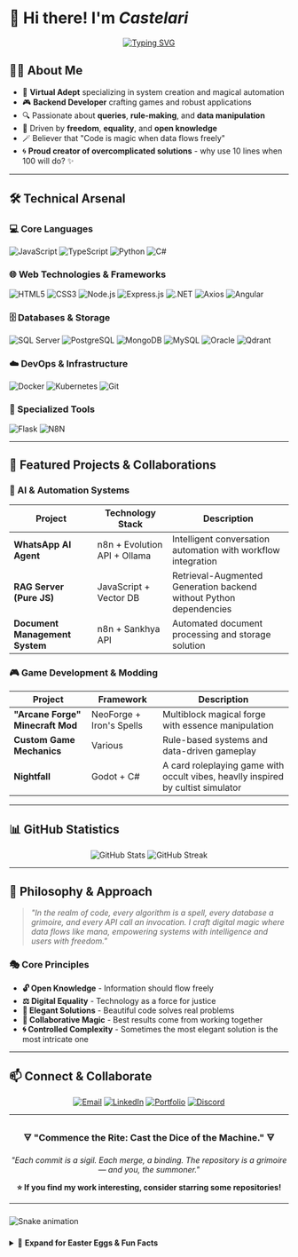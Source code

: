 # 👋 Hi there! I'm *Castelari*

<div align="center">
  
[![Typing SVG](https://readme-typing-svg.herokuapp.com?font=Fira+Code&pause=1000&color=FF6B6B&center=true&vCenter=true&width=435&lines=Virtual+Adept+in+System+Creation;Game+%26+Application+Developer;Data+Manipulation+Enthusiast;Code+is+Magic+%F0%9F%AA%84)](https://git.io/typing-svg)

</div>

## 🧙‍♂️ About Me
- 🔮 **Virtual Adept** specializing in system creation and magical automation
- 🎮 **Backend Developer** crafting games and robust applications
- 🔍 Passionate about **queries**, **rule‑making**, and **data manipulation**
- 🤝 Driven by **freedom**, **equality**, and **open knowledge**
- 🪄 Believer that "Code is magic when data flows freely"
- 🌀 **Proud creator of overcomplicated solutions** - why use 10 lines when 100 will do? ✨

---

## 🛠️ Technical Arsenal

### 💻 Core Languages
![JavaScript](https://img.shields.io/badge/JavaScript-F7DF1E?style=for-the-badge&logo=javascript&logoColor=black)
![TypeScript](https://img.shields.io/badge/TypeScript-007ACC?style=for-the-badge&logo=typescript&logoColor=white)
![Python](https://img.shields.io/badge/Python-3776AB?style=for-the-badge&logo=python&logoColor=white)
![C#](https://img.shields.io/badge/C%23-239120?style=for-the-badge&logo=c#&logoColor=white)

### 🌐 Web Technologies & Frameworks
![HTML5](https://img.shields.io/badge/HTML5-E34F26?style=for-the-badge&logo=html5&logoColor=white)
![CSS3](https://img.shields.io/badge/CSS3-1572B6?style=for-the-badge&logo=css3&logoColor=white)
![Node.js](https://img.shields.io/badge/Node.js-43853D?style=for-the-badge&logo=node.js&logoColor=white)
![Express.js](https://img.shields.io/badge/Express.js-404D59?style=for-the-badge&logo=express&logoColor=white)
![.NET](https://img.shields.io/badge/.NET-5C2D91?style=for-the-badge&logo=.net&logoColor=white)
![Axios](https://img.shields.io/badge/Axios-671DDF?style=for-the-badge&logo=axios&logoColor=white)
![Angular](https://img.shields.io/badge/Angular-DD0031?style=for-the-badge&logo=angular&logoColor=white)

### 🗄️ Databases & Storage
![SQL Server](https://img.shields.io/badge/Microsoft%20SQL%20Server-CC2927?style=for-the-badge&logo=mssql&logoColor=white)
![PostgreSQL](https://img.shields.io/badge/PostgreSQL-316192?style=for-the-badge&logo=postgresql&logoColor=white)
![MongoDB](https://img.shields.io/badge/MongoDB-4EA94B?style=for-the-badge&logo=mongodb&logoColor=white)
![MySQL](https://img.shields.io/badge/MySQL-005C84?style=for-the-badge&logo=mysql&logoColor=white)
![Oracle](https://img.shields.io/badge/Oracle-F80000?style=for-the-badge&logo=oracle&logoColor=white)
![Qdrant](https://img.shields.io/badge/Qdrant-FF6B6B?style=for-the-badge&logo=qdrant:image/svg+xml;base64,PHN2ZyB3aWR0aD0iMjQiIGhlaWdodD0iMjQiIHZpZXdCb3g9IjAgMCAyNCAyNCIgZmlsbD0ibm9uZSIgeG1sbnM9Imh0dHA6Ly93d3cudzMub3JnLzIwMDAvc3ZnIj4KPC9zdmc+&logoColor=white)

### ☁️ DevOps & Infrastructure
![Docker](https://img.shields.io/badge/Docker-2496ED?style=for-the-badge&logo=docker&logoColor=white)
![Kubernetes](https://img.shields.io/badge/Kubernetes-326ce5?style=for-the-badge&logo=kubernetes&logoColor=white)
![Git](https://img.shields.io/badge/Git-F05032?style=for-the-badge&logo=git&logoColor=white)

### 🔧 Specialized Tools
![Flask](https://img.shields.io/badge/Flask-000000?style=for-the-badge&logo=flask&logoColor=white)
![N8N](https://img.shields.io/badge/N8N-CC2927?style=for-the-badge&logo=n8n&logoColor=white)

---

## 🚀 Featured Projects & Collaborations

### 🤖 AI & Automation Systems
| Project | Technology Stack | Description |
|---------|------------------|-------------|
| **WhatsApp AI Agent** | n8n + Evolution API + Ollama | Intelligent conversation automation with workflow integration |
| **RAG Server (Pure JS)** | JavaScript + Vector DB | Retrieval-Augmented Generation backend without Python dependencies |
| **Document Management System** | n8n + Sankhya API | Automated document processing and storage solution |

### 🎮 Game Development & Modding
| Project | Framework | Description |
|---------|-----------|-------------|
| **"Arcane Forge" Minecraft Mod** | NeoForge + Iron's Spells | Multiblock magical forge with essence manipulation |
| **Custom Game Mechanics** | Various | Rule-based systems and data-driven gameplay |
| **Nightfall** | Godot + C# | A card roleplaying game with occult vibes, heavlly inspired by cultist simulator |

---

## 📊 GitHub Statistics

<div align="center">
  
![GitHub Stats](https://github-readme-stats.vercel.app/api?username=Castellari-dev&show_icons=true&theme=radical&count_private=true) ![GitHub Streak](https://github-readme-streak-stats.herokuapp.com/?user=Castellari-dev&theme=radical)

</div>

---

## 🌟 Philosophy & Approach

> *"In the realm of code, every algorithm is a spell, every database a grimoire, and every API call an invocation. I craft digital magic where data flows like mana, empowering systems with intelligence and users with freedom."*

### 🎭 Core Principles
- **🔓 Open Knowledge** - Information should flow freely
- **⚖️ Digital Equality** - Technology as a force for justice
- **🔮 Elegant Solutions** - Beautiful code solves real problems
- **🤝 Collaborative Magic** - Best results come from working together
- **🌀 Controlled Complexity** - Sometimes the most elegant solution is the most intricate one

---

## 📫 Connect & Collaborate

<div align="center">

[![Email](https://img.shields.io/badge/Email-D14836?style=for-the-badge&logo=gmail&logoColor=white)](mailto:castellaricordeiro@gmail.com)
[![LinkedIn](https://img.shields.io/badge/LinkedIn-0077B5?style=for-the-badge&logo=linkedin&logoColor=white)](https://www.linkedin.com/in/gabriel-silva-barcellos-215499257/)
[![Portfolio](https://img.shields.io/badge/Portfolio-FF5722?style=for-the-badge&logo=todoist&logoColor=white)](https://yourdomain.com)
[![Discord](https://img.shields.io/badge/Discord-7289DA?style=for-the-badge&logo=discord&logoColor=white)](https://discord.gg/your-server)

</div>

---

<div align="center">

### 🜃 "Commence the Rite: Cast the Dice of the Machine." 🜃
*"Each commit is a sigil. Each merge, a binding. The repository is a grimoire — and you, the summoner."*

**⭐ If you find my work interesting, consider starring some repositories!**

</div>

---

###

<img src="https://raw.githubusercontent.com/Castelari/Castelari/output/snake.svg" alt="Snake animation" />

###

<details>
<summary>🔮 <b>Expand for Easter Eggs & Fun Facts</b></summary>

### 🎪 Fun Development Stats
- ☕ Cups of coffee converted to code: `∞`
- 🐛 Bugs fixed with rubber duck debugging: `42`
- 🎯 Success rate of "this will definitely work": `73.2%`
- 🚀 Projects that exceeded expectations: `Most of them!`
- 🌀 Lines of code that could have been 10 but became 100: `Every project ever`

### 🎭 Favorite Development Quotes
> *"Any sufficiently advanced technology is indistinguishable from magic."* - Arthur C. Clarke

> *"Those who code the present carve the runes of tomorrow. Implementation is prophecy."* - — Castel, Architect of the Digital Veil

> *"Simplicity is for surface dwellers. I crave recursive sigils and fractal abstractions — for in the complexity, the pattern awakens."* — Castel’s Arcane Mantra of Development

</details>
